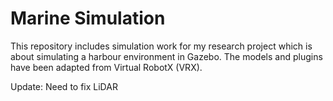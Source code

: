 # Marine Simulation

This repository includes simulation work for my research project which is about simulating a harbour environment in Gazebo. The models and plugins have been adapted from Virtual RobotX (VRX).

Update: Need to fix LiDAR
